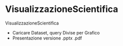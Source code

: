 # VisualizzazioneScientifica
VisualizzazioneScientifica
- Caricare Dataset, query Divise per Grafico
- Presentazione versione .pptx .pdf
